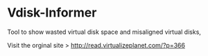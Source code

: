 # Vdisk-Informer
Tool to show wasted virtual disk space and misaligned virtual disks, 

Visit the orginal site > http://read.virtualizeplanet.com/?p=366
